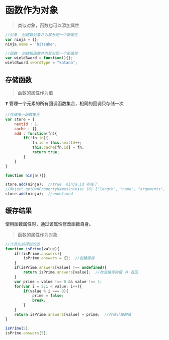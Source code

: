 # 函数作为对象

> 类似对象，函数也可以添加属性

```javascript
//对象  创建新对象并为其分配一个新属性
var ninja = {};
ninja.name = 'hitsuke';

//函数  创建新函数并为其分配一个新属性
var wieldSword = function(){};
wieldSword.swordType = "katana";
```

## 存储函数

> 函数的属性作为值

:question: 管理一个元素的所有回调函数集合，相同的回调只存储一次

```javascript
//存储唯一函数集合
var store = {
    nextId : 1,
    cache : {},
    add : function(fn){
        if(!fn.id){
            fn.id = this.nextId++;
            this.cache[fn.id] = fn;
            return true;
        }
    }
}

function ninja(){}

store.add(ninja);  //true  ninja.id 存在了  
//Object.getOwnPropertyNames(ninja) (6) ["length", "name", "arguments", "caller", "prototype", "id"]
store.add(ninja);  //undefined
```



## 缓存结果

使用函数属性时，通过该属性修改函数自身。

> 函数的属性作为对象

```javascript
//计算先前得到的值
function isPrime(value){
    if(!isPrime.answers){
        isPrime.answers = {};  //创建缓存
    }
    if(isPrime.answers[value] !== undefined){
        return isPrime.answers[value];  //检查缓存的值 并 返回
    }
    var prime = value !== 0 && value !== 1;
    for(var i = 2;i < value; i++){
        if(value % i === 0){
            prime = false;
            break;
        }
    }
    return isPrime.answers[value] = prime;  //存储计算的值
}

isPrime(5);
isPrime.answers[5];
```

































